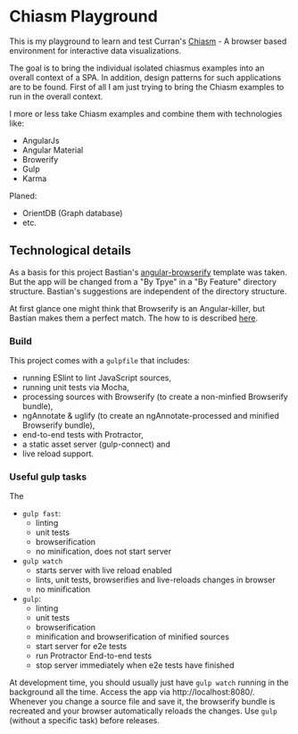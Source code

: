 # Chiasm Playground

This is my playground to learn and test Curran's [Chiasm](https://github.com/chiasm-project/chiasm) - A browser based 
environment for interactive data visualizations.

The goal is to bring the individual isolated chiasmus examples into an overall context of a SPA. 
In addition, design patterns for such applications are to be found.
First of all I am just trying to bring the Chiasm examples to run in the overall context.
 
I more or less take Chiasm examples and combine them with technologies like:
* AngularJs
* Angular Material
* Browerify
* Gulp
* Karma

Planed:
* OrientDB (Graph database)
* etc.

## Technological details

As a basis for this project Bastian's [angular-browserify](https://github.com/basti1302/angular-browserify) template was 
taken. But the app will be changed from a "By Tpye" in a "By Feature" directory structure. 
Bastian's suggestions are independent of the directory structure. 

At first glance one might think that Browserify is an 
Angular-killer, but Bastian makes them a perfect match. The how to is described [here](https://blog.codecentric.de/en/2014/08/angularjs-browserify/).

### Build

This project comes with a `gulpfile` that includes:

* running ESlint to lint JavaScript sources,
* running unit tests via Mocha,
* processing sources with Browserify (to create a non-minfied Browserify bundle),
* ngAnnotate & uglify (to create an ngAnnotate-processed and minified Browserify bundle),
* end-to-end tests with Protractor,
* a static asset server (gulp-connect) and
* live reload support.

### Useful gulp tasks

The
* `gulp fast`:
    * linting
    * unit tests
    * browserification
    * no minification, does not start server
 * `gulp watch`
    * starts server with live reload enabled
    * lints, unit tests, browserifies and live-reloads changes in browser
    * no minification
* `gulp`:
    * linting
    * unit tests
    * browserification
    * minification and browserification of minified sources
    * start server for e2e tests
    * run Protractor End-to-end tests
    * stop server immediately when e2e tests have finished

At development time, you should usually just have `gulp watch` running in the background all the time. Access the app via http://localhost:8080/. Whenever you change a source file and save it, the browserify bundle is recreated and your browser automatically reloads the changes. Use `gulp` (without a specific task) before releases.
